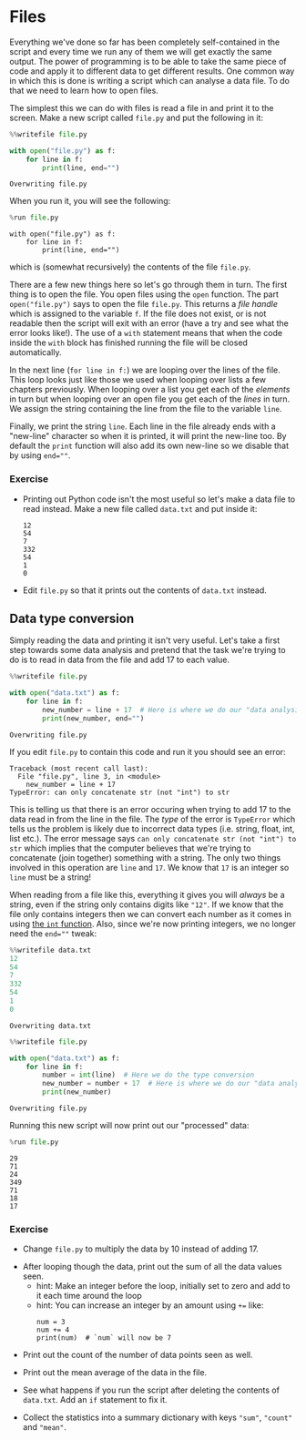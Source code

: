 # Files

Everything we've done so far has been completely self-contained in the script and every time we run any of them we will get exactly the same output. The power of programming is to be able to take the same piece of code and apply it to different data to get different results. One common way in which this is done is writing a script which can analyse a data file. To do that we need to learn how to open files.

The simplest this we can do with files is read a file in and print it to the screen. Make a new script called `file.py` and put the following in it:


```python
%%writefile file.py

with open("file.py") as f:
    for line in f:
        print(line, end="")
```

    Overwriting file.py


When you run it, you will see the following:


```python
%run file.py
```

    
    with open("file.py") as f:
        for line in f:
            print(line, end="")


which is (somewhat recursively) the contents of the file `file.py`.

There are a few new things here so let's go through them in turn. The first thing is to open the file. You open files using the `open` function. The part `open("file.py")` says to open the file `file.py`. This returns a *file handle* which is assigned to the variable `f`. If the file does not exist, or is not readable then the script will exit with an error (have a try and see what the error looks like!). The use of a `with` statement means that when the code inside the `with` block has finished running the file will be closed automatically.

In the next line (`for line in f:`) we are looping over the lines of the file. This loop looks just like those we used when looping over lists a few chapters previously. When looping over a list you get each of the *elements* in turn but when looping over an open file you get each of the *lines* in turn. We assign the string containing the line from the file to the variable `line`.

Finally, we print the string `line`. Each line in the file already ends with a "new-line" character so when it is printed, it will print the new-line too. By default the `print` function will also add its own new-line so we disable that by using `end=""`.

### Exercise #

- Printing out Python code isn't the most useful so let's make a data file to read instead. Make a new file called `data.txt` and put inside it:

  ```
  12
  54
  7
  332
  54
  1
  0
  ```
- Edit `file.py` so that it prints out the contents of `data.txt` instead. 

<!-- [<small>answer</small>](answer_first_read_data.ipynb) -->

## Data type conversion

Simply reading the data and printing it isn't very useful. Let's take a first step towards some data analysis and pretend that the task we're trying to do is to read in data from the file and add 17 to each value.


```python
%%writefile file.py

with open("data.txt") as f:
    for line in f:
        new_number = line + 17  # Here is where we do our "data analysis"
        print(new_number, end="")
```

    Overwriting file.py


If you edit `file.py` to contain this code and run it you should see an error:

```
Traceback (most recent call last):
  File "file.py", line 3, in <module>
    new_number = line + 17
TypeError: can only concatenate str (not "int") to str
```

This is telling us that there is an error occuring when trying to add 17 to the data read in from the line in the file. The *type* of the error is `TypeError` which tells us the problem is likely due to incorrect data types (i.e. string, float, int, list etc.). The error message says `can only concatenate str (not "int") to str` which implies that the computer believes that we're trying to concatenate (join together) something with a string. The only two things involved in this operation are `line` and `17`. We know that `17` is an integer so `line` must be a string!

When reading from a file like this, everything it gives you will *always* be a string, even if the string only contains digits like `"12"`. If we know that the file only contains integers then we can convert each number as it comes in using [the `int` function](https://docs.python.org/3/library/functions.html#int). Also, since we're now printing integers, we no longer need the `end=""` tweak:


```python
%%writefile data.txt
12
54
7
332
54
1
0
```

    Overwriting data.txt



```python
%%writefile file.py

with open("data.txt") as f:
    for line in f:
        number = int(line)  # Here we do the type conversion
        new_number = number + 17  # Here is where we do our "data analysis"
        print(new_number)
```

    Overwriting file.py


Running this new script will now print out our "processed" data:


```python
%run file.py
```

    29
    71
    24
    349
    71
    18
    17


### Exercise #

- Change `file.py` to multiply the data by 10 instead of adding 17. 

<!-- [<small>answer</small>](answer_multiply_data.ipynb) -->
- After looping though the data, print out the sum of all the data values seen.
  - hint: Make an integer before the loop, initially set to zero and add to it each time around the loop
  - hint: You can increase an integer by an amount using `+=` like:
    ```
    num = 3
    num += 4
    print(num)  # `num` will now be 7
    ```
  <!-- - [<small>answer</small>](answer_data_sum.ipynb) -->
- Print out the count of the number of data points seen as well. 

<!-- [<small>answer</small>](answer_data_sum_count.ipynb) -->
- Print out the mean average of the data in the file. 

<!-- [<small>answer</small>](answer_data_mean.ipynb) -->
- See what happens if you run the script after deleting the contents of `data.txt`. Add an `if` statement to fix it. 

<!-- [<small>answer</small>](answer_divide_zero.ipynb) -->
- Collect the statistics into a summary dictionary with keys `"sum"`, `"count"` and `"mean"`. 

<!-- [<small>answer</small>](answer_data_summary_dict.ipynb) -->
